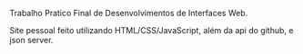 Trabalho Pratico Final de Desenvolvimentos de Interfaces Web. 

Site pessoal feito utilizando HTML/CSS/JavaScript, além da api do github, e json server.
